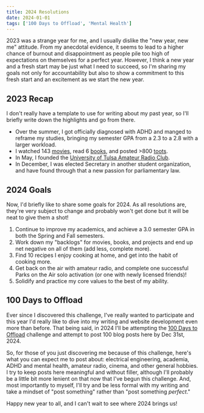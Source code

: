 ```yaml
---
title: 2024 Resolutions
date: 2024-01-01
tags: ['100 Days to Offload', 'Mental Health']
---
```


2023 was a strange year for me, and I usually dislike the "new year, new me" attitude. From my anecdotal evidence, it seems to lead to a higher chance of burnout and disappointment as people pile too high of expectations on themselves for a perfect year. However, I think a new year and a fresh start may be just what I need to succeed, so I'm sharing my goals not only for accountability but also to show a commitment to this fresh start and an excitement as we start the new year.

## 2023 Recap

I don't really have a template to use for writing about my past year, so I'll briefly write down the highlights and go from there.

- Over the summer, I got officially diagnosed with ADHD and manged to reframe my studies, bringing my semester GPA from a 2.3 to a 2.8 with a larger workload.
- I watched 143 [movies](https://letterboxd.com/roguefoam/year/2023/), read 6 [books](https://app.thestorygraph.com/profile/ww0cj), and posted >800 [toots](https://semaphore.social/accounts/017CT4DSTHJSQDNZ6S5MZAZ2SK).
- In May, I founded the [University of Tulsa Amateur Radio Club](https://qrz.com/db/KC5TU).
- In December, I was elected Secretary in another student organization, and have found through that a new passion for parliamentary law.

## 2024 Goals

Now, I'd briefly like to share some goals for 2024. As all resolutions are, they're very subject to change and probably won't get done but it will be neat to give them a shot!

1. Continue to improve my academics, and achieve a 3.0 semester GPA in both the Spring and Fall semesters.
2. Work down my "backlogs" for movies, books, and projects and end up net negative on all of them (add less, complete more).
3. Find 10 recipes I enjoy cooking at home, and get into the habit of cooking more.
4. Get back on the air with amateur radio, and complete one successful Parks on the Air solo activation (or one with newly licensed friends)!
5. Solidify and practice my core values to the best of my ability.

## 100 Days to Offload

Ever since I discovered this challenge, I've really wanted to participate and this year I'd really like to dive into my writing and website development even more than before. That being said, in 2024 I'll be attempting the [100 Days to Offload](https://100daystooffload.com/) challenge and attempt to post 100 blog posts here by Dec 31st, 2024.

So, for those of you just discovering me because of this challenge, here's what you can expect me to post about: electrical engineering, academia, ADHD and mental health, amateur radio, cinema, and other general hobbies. I try to keep posts here meaningful and without filler, although I'll probably be a little bit more lenient on that now that I've begun this challenge. And, most importantly to myself, I'll try and be less formal with my writing and take a mindset of "post something" rather than "post something *perfect*."

Happy new year to all, and I can't wait to see where 2024 brings us! 